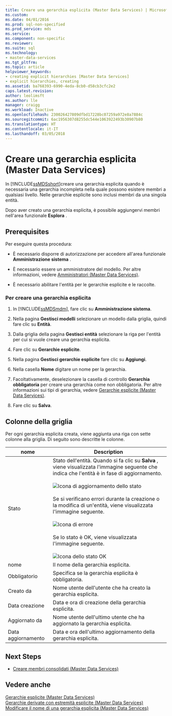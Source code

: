 ```yaml
---
title: Creare una gerarchia esplicita (Master Data Services) | Microsoft Docs
ms.custom: 
ms.date: 04/01/2016
ms.prod: sql-non-specified
ms.prod_service: mds
ms.service: 
ms.component: non-specific
ms.reviewer: 
ms.suite: sql
ms.technology:
- master-data-services
ms.tgt_pltfrm: 
ms.topic: article
helpviewer_keywords:
- creating explicit hierarchies [Master Data Services]
- explicit hierarchies, creating
ms.assetid: ba768393-6990-4eda-8cb0-d58cb3cfc2e2
caps.latest.revision: 
author: leolimsft
ms.author: lle
manager: craigg
ms.workload: Inactive
ms.openlocfilehash: 230026427809dfbd17228bc07259a972e8a7884c
ms.sourcegitcommit: 6ac1956307d8255dc544e1063922493b30907b80
ms.translationtype: HT
ms.contentlocale: it-IT
ms.lasthandoff: 03/05/2018
---
```

# <a name="create-an-explicit-hierarchy-master-data-services"></a>Creare una gerarchia esplicita (Master Data Services)
  In [!INCLUDE[ssMDSshort](../includes/ssmdsshort-md.md)]creare una gerarchia esplicita quando è necessaria una gerarchia incompleta nella quale possono esistere membri a qualsiasi livello. Nelle gerarchie esplicite sono inclusi membri da una singola entità.  
  
 Dopo aver creato una gerarchia esplicita, è possibile aggiungervi membri nell'area funzionale **Esplora** .  
  
## <a name="prerequisites"></a>Prerequisites  
 Per eseguire questa procedura:  
  
-   È necessario disporre di autorizzazione per accedere all'area funzionale **Amministrazione sistema** .  
  
-   È necessario essere un amministratore del modello. Per altre informazioni, vedere [Amministratori &#40;Master Data Services&#41;](../master-data-services/administrators-master-data-services.md).  
  
-   È necessario abilitare l'entità per le gerarchie esplicite e le raccolte.  
  
### <a name="to-create-an-explicit-hierarchy"></a>Per creare una gerarchia esplicita  
  
1.  In [!INCLUDE[ssMDSmdm](../includes/ssmdsmdm-md.md)], fare clic su **Amministrazione sistema**.  
  
2.  Nella pagina **Gestisci modelli** selezionare un modello dalla griglia, quindi fare clic su **Entità**.  
  
3.  Dalla griglia della pagina **Gestisci entità** selezionare la riga per l'entità per cui si vuole creare una gerarchia esplicita.  
  
4.  Fare clic su **Gerarchie esplicite**.  
  
5.  Nella pagina **Gestisci gerarchie esplicite** fare clic su **Aggiungi**.  
  
6.  Nella casella **Nome** digitare un nome per la gerarchia.  
  
7.  Facoltativamente, deselezionare la casella di controllo **Gerarchia obbligatoria** per creare una gerarchia come non obbligatoria. Per altre informazioni sui tipi di gerarchia, vedere [Gerarchie esplicite &#40;Master Data Services&#41;](../master-data-services/explicit-hierarchies-master-data-services.md).  
  
8.  Fare clic su **Salva**.  
  
## <a name="grid-columns"></a>Colonne della griglia  
 Per ogni gerarchia esplicita creata, viene aggiunta una riga con sette colonne alla griglia. Di seguito sono descritte le colonne.  
  
|nome|Description|  
|----------|-----------------|  
|Stato|Stato dell'entità. Quando si fa clic su **Salva** , viene visualizzata l'immagine seguente che indica che l'entità è in fase di aggiornamento.<br /><br /> ![Icona di aggiornamento dello stato](../master-data-services/media/mds-statusicon-updating.png "Icona di aggiornamento dello stato")<br /><br /> Se si verificano errori durante la creazione o la modifica di un'entità, viene visualizzata l'immagine seguente.<br /><br /> ![Icona di errore](../master-data-services/media/mds-statusicon-error.png "Icona di errore")<br /><br /> Se lo stato è OK, viene visualizzata l'immagine seguente.<br /><br /> ![Icona dello stato OK](../master-data-services/media/mds-statusicon-ok.png "Icona dello stato OK")|  
|nome|Il nome della gerarchia esplicita.|  
|Obbligatorio|Specifica se la gerarchia esplicita è obbligatoria.|  
|Creato da|Nome utente dell'utente che ha creato la gerarchia esplicita.|  
|Data creazione|Data e ora di creazione della gerarchia esplicita.|  
|Aggiornato da|Nome utente dell'ultimo utente che ha aggiornato la gerarchia esplicita.|  
|Data aggiornamento|Data e ora dell'ultimo aggiornamento della gerarchia esplicita.|  
  
## <a name="next-steps"></a>Next Steps  
  
-   [Creare membri consolidati &#40;Master Data Services&#41;](../master-data-services/create-a-consolidated-member-master-data-services.md)  
  
  
  
## <a name="see-also"></a>Vedere anche  
 [Gerarchie esplicite &#40;Master Data Services&#41;](../master-data-services/explicit-hierarchies-master-data-services.md)   
 [Gerarchie derivate con estremità esplicite &#40;Master Data Services&#41;](../master-data-services/derived-hierarchies-with-explicit-caps-master-data-services.md)   
 [Modificare il nome di una gerarchia esplicita &#40;Master Data Services&#41;](../master-data-services/change-an-explicit-hierarchy-name-master-data-services.md)  
  
  

